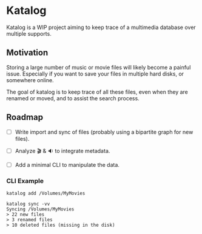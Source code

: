 # Katalog

Katalog is a WIP project aiming to keep trace of a multimedia database over multiple supports.


## Motivation

Storing a large number of music or movie files will likely become a painful issue.
Especially if you want to save your files in multiple hard disks, or somewhere
online.

The goal of katalog is to keep trace of all these files, even when they are
renamed or moved, and to assist the search process.


## Roadmap

- [ ] Write import and sync of files (probably using a bipartite graph for new files).
- [ ] Analyze :clapper: & :sound: to integrate metadata.
- [ ] Add a minimal CLI to manipulate the data.


### CLI Example

    katalog add /Volumes/MyMovies

    katalog sync -vv
    Syncing /Volumes/MyMovies
    > 22 new files
    > 3 renamed files
    > 10 deleted files (missing in the disk)

